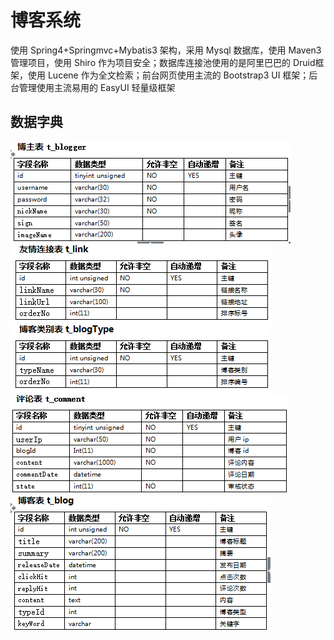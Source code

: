 # 博客系统
使用 Spring4+Springmvc+Mybatis3 架构，采用 Mysql 数据库，使用 Maven3 管理项目，使用 Shiro 作为项目安全；数据库连接池使用的是阿里巴巴的 Druid框  架，使用 Lucene 作为全文检索；前台网页使用主流的 Bootstrap3 UI 框架；后台管理使用主流易用的 EasyUI 轻量级框架<br>
## 数据字典
![](https://github.com/yuanxiaobo/Blog/raw/master/picture/2.png)<br>
![](https://github.com/yuanxiaobo/Blog/raw/master/picture/3.png)<br>
![](https://github.com/yuanxiaobo/Blog/raw/master/picture/4.png)<br>
![](https://github.com/yuanxiaobo/Blog/raw/master/picture/5.png)<br>
![](https://github.com/yuanxiaobo/Blog/raw/master/picture/6.png)<br>

